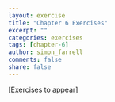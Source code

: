 ```yaml
---
layout: exercise
title: "Chapter 6 Exercises"
excerpt: ""
categories: exercises
tags: [chapter-6]
author: simon_farrell
comments: false
share: false
---
```


[Exercises to appear]